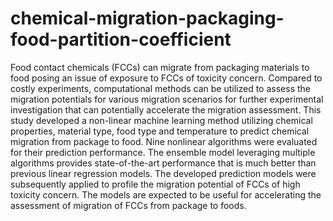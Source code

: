 # chemical-migration-packaging-food-partition-coefficient
Food contact chemicals (FCCs) can migrate from packaging materials to food posing an issue of exposure to FCCs of toxicity concern. Compared to costly experiments, computational methods can be utilized to assess the migration potentials for various migration scenarios for further experimental investigation that can potentially accelerate the migration assessment. This study developed a non-linear machine learning method utilizing chemical properties, material type, food type and temperature to predict chemical migration from package to food. Nine nonlinear algorithms were evaluated for their prediction performance. The ensemble model leveraging multiple algorithms provides state-of-the-art performance that is much better than previous linear regression models. The developed prediction models were subsequently applied to profile the migration potential of FCCs of high toxicity concern. The models are expected to be useful for accelerating the assessment of migration of FCCs from package to foods.
